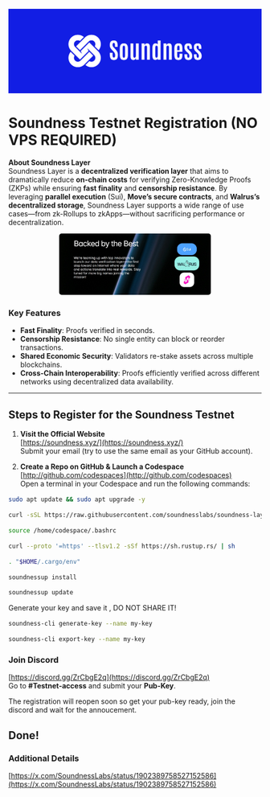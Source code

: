 ![Soundness Image](https://github.com/0xAJPanda/Soundness/blob/main/soundness.jpg)


# Soundness Testnet Registration (NO VPS REQUIRED)

**About Soundness Layer**  
Soundness Layer is a **decentralized verification layer** that aims to dramatically reduce **on-chain costs** for verifying Zero-Knowledge Proofs (ZKPs) while ensuring **fast finality** and **censorship resistance**. By leveraging **parallel execution** (Sui), **Move’s secure contracts**, and **Walrus’s decentralized storage**, Soundness Layer supports a wide range of use cases—from zk-Rollups to zkApps—without sacrificing performance or decentralization.

<p align="center">
  <img src="https://raw.githubusercontent.com/0xAJPanda/Soundness/main/backed.jpg" alt="Backed Image" width="60%" style="border-radius:5px;" />
</p>


### Key Features
- **Fast Finality**: Proofs verified in seconds.  
- **Censorship Resistance**: No single entity can block or reorder transactions.  
- **Shared Economic Security**: Validators re-stake assets across multiple blockchains.  
- **Cross-Chain Interoperability**: Proofs efficiently verified across different networks using decentralized data availability.



---

## Steps to Register for the Soundness Testnet

1. **Visit the Official Website**  
   [https://soundness.xyz/](https://soundness.xyz/)  
   Submit your email (try to use the same email as your GitHub account).

2. **Create a Repo on GitHub & Launch a Codespace**  
   [http://github.com/codespaces](http://github.com/codespaces)  
   Open a terminal in your Codespace and run the following commands:


```bash
sudo apt update && sudo apt upgrade -y
```

```bash
curl -sSL https://raw.githubusercontent.com/soundnesslabs/soundness-layer/main/soundnessup/install | bash
```

```bash
source /home/codespace/.bashrc
```

```bash
curl --proto '=https' --tlsv1.2 -sSf https://sh.rustup.rs/ | sh
```

```bash
. "$HOME/.cargo/env"
```

```bash
soundnessup install
```

```bash
soundnessup update
```

Generate your key and save it , DO NOT SHARE IT!

```bash
soundness-cli generate-key --name my-key
```

```bash
soundness-cli export-key --name my-key
```

### Join Discord
[https://discord.gg/ZrCbgE2q](https://discord.gg/ZrCbgE2q)  
Go to **#Testnet-access** and submit your **Pub-Key**.

The registration will reopen soon so get your pub-key ready, join the discord and wait for the annoucement. 

## Done!

### Additional Details
[https://x.com/SoundnessLabs/status/1902389758527152586](https://x.com/SoundnessLabs/status/1902389758527152586)
